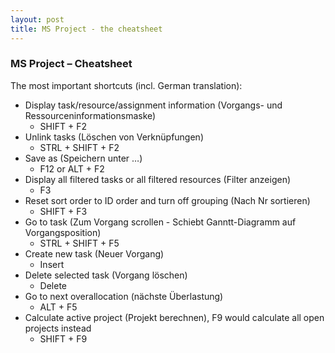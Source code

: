 ```yaml
---
layout: post
title: MS Project - the cheatsheet
---
```


### MS Project – Cheatsheet

The most important shortcuts (incl. German translation):

* Display task/resource/assignment information (Vorgangs- und Ressourceninformationsmaske)
  * SHIFT + F2
* Unlink tasks (Löschen von Verknüpfungen)
  * STRL + SHIFT + F2
* Save as (Speichern unter …)
  * F12 or ALT + F2
* Display all filtered tasks or all filtered resources (Filter anzeigen)
  * F3
* Reset sort order to ID order and turn off grouping (Nach Nr sortieren)
  * SHIFT + F3
* Go to task (Zum Vorgang scrollen - Schiebt Ganntt-Diagramm auf Vorgangsposition)
  * STRL + SHIFT + F5
* Create new task (Neuer Vorgang)
  * Insert
* Delete selected task (Vorgang löschen)
  * Delete
* Go to next overallocation (nächste Überlastung)
  * ALT + F5
* Calculate active project (Projekt berechnen), F9 would calculate all open projects instead
  * SHIFT + F9